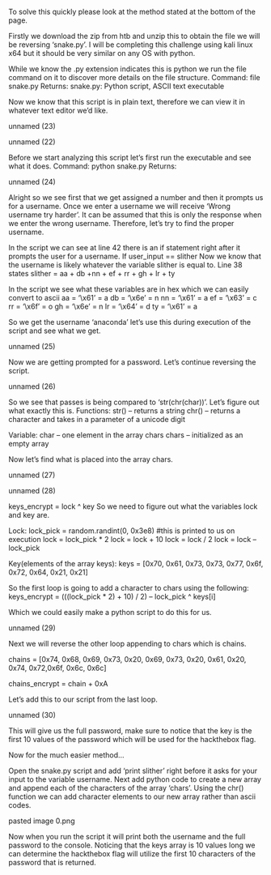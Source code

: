 To solve this quickly please look at the method stated at the bottom of the page.

Firstly we download the zip from htb and unzip this to obtain the file we will be reversing ‘snake.py’. I will be completing this challenge using kali linux x64 but it should be very similar on any OS with python.

While we know the .py extension indicates this is python we run the file command on it to discover more details on the file structure.
Command: file snake.py
Returns: snake.py: Python script, ASCII text executable

Now we know that this script is in plain text, therefore we can view it in whatever text editor we’d like.

unnamed (23)

unnamed (22)

Before we start analyzing this script let’s first run the executable and see what it does.
Command: python snake.py
Returns:

unnamed (24)

Alright so we see first that we get assigned a number and then it prompts us for a username. Once we enter a username we will receive ‘Wrong username try harder’. It can be assumed that this is only the response when we enter the wrong username. Therefore, let’s try to find the proper username.

In the script we can see at line 42 there is an if statement right after it prompts the user for a username.
If user_input == slither
Now we know that the username is likely whatever the variable slither is equal to. Line 38 states
slither = aa + db +nn + ef + rr + gh + lr + ty

In the script we see what these variables are in hex which we can easily convert to ascii
aa = ‘\x61’ = a
db = ‘\x6e’ = n
nn = ‘\x61’ = a
ef = ‘\x63’ = c
rr = ‘\x6f’ = o
gh = ‘\x6e’ = n
lr = ‘\x64’ = d
ty = ‘\x61’ = a

So we get the username ‘anaconda’ let’s use this during execution of the script and see what we get.

unnamed (25)

Now we are getting prompted for a password. Let’s continue reversing the script.

unnamed (26)

So we see that passes is being compared to ‘str(chr(char))’. Let’s figure out what exactly this is.
Functions:
str() – returns a string
chr() – returns a character and takes in a parameter of a unicode digit

Variable:
char – one element in the array chars
chars – initialized as an empty array

Now let’s find what is placed into the array chars.

unnamed (27)

unnamed (28)

keys_encrypt = lock ^ key
So we need to figure out what the variables lock and key are.

Lock:
lock_pick = random.randint(0, 0x3e8) #this is printed to us on execution
lock = lock_pick * 2
lock = lock + 10
lock = lock / 2
lock = lock – lock_pick

Key(elements of the array keys):
keys = [0x70, 0x61, 0x73, 0x73, 0x77, 0x6f, 0x72, 0x64, 0x21, 0x21]

So the first loop is going to add a character to chars using the following:
keys_encrypt = (((lock_pick * 2) + 10) / 2) – lock_pick ^ keys[i]

Which we could easily make a python script to do this for us.

unnamed (29)

Next we will reverse the other loop appending to chars which is chains.

chains = [0x74, 0x68, 0x69, 0x73, 0x20, 0x69, 0x73, 0x20, 0x61, 0x20, 0x74, 0x72,0x6f, 0x6c, 0x6c]

chains_encrypt = chain + 0xA

Let’s add this to our script from the last loop.

unnamed (30)

This will give us the full password, make sure to notice that the key is the first 10 values of the password which will be used for the hackthebox flag.

 

Now for the much easier method…

Open the snake.py script and add ‘print slither’ right before it asks for your input to the variable username. Next add python code to create a new array and append each of the characters of the array ‘chars’. Using the chr() function we can add character elements to our new array rather than ascii codes. 

pasted image 0.png

Now when you run the script it will print both the username and the full password to the console. Noticing that the keys array is 10 values long we can determine the hackthebox flag will utilize the first 10 characters of the password that is returned.
